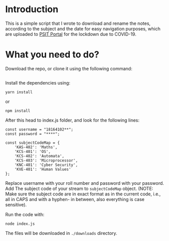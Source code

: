 # Introduction
This is a simple script that I wrote to download and rename the notes, according to the subject and the date for easy navigation purposes, which are uploaded to [PSIT Portal](https://erp.psit.in/) for the lockdown due to COVID-19.

# What you need to do?
Download the repo, or clone it using the following command:
```
```
Install the dependencies using:
```
yarn install
```
or
```
npm install
```

After this head to index.js folder, and look for the following lines:
```
const username = "18164102**";
const password = "****";

const subjectCodeMap = {
    'KAS-402': 'Maths',
    'KCS-401': 'OS',
    'KCS-402': 'Automata',
    'KCS-403': 'Microprocessor',
    'KNC-401': 'Cyber Security',
    'KVE-401': 'Human Values'
};
```
Replace username with your roll number and password with your password. Add The subject code of your stream to `subjectCodeMap` object. (NOTE: Make sure the subject code are in exact format as in the current code, i.e., all in CAPS and with a hyphen- in between, also everything is case sensitive).

Run the code with:
```
node index.js
```

The files will be downloaded in `./downloads` directory.